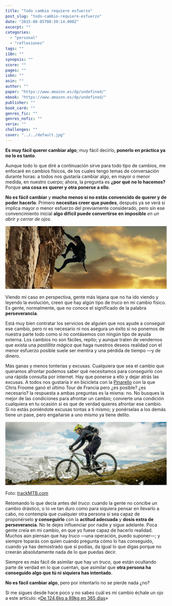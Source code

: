 ```yaml
---
title: "Todo cambio requiere esfuerzo"
post_slug: "todo-cambio-requiere-esfuerzo"
date: "2015-08-05T08:30:14.000Z"
excerpt: ""
categories: 
  - "personal"
  - "reflexiones"
tags: ""
i18n: ""
synopsis: ""
score: ""
pages: ""
isbn: ""
asin: ""
author: ""
paper: "https://www.amazon.es/dp/undefined/"
ebook: "https://www.amazon.es/dp/undefined/"
publisher: ""
book_card: ""
genres_fic: ""
genres_nofic: ""
serie: ""
challenges: ""
cover: "../../default.jpg"
---
```


**Es muy fácil querer cambiar algo**; muy fácil decirlo, **ponerlo en práctica ya no lo es tanto**.

Aunque todo lo que diré a continuación sirve para todo tipo de cambios, me enfocaré en cambios físicos, de los cuales tengo temas de conversación durante horas: a todos nos gustaría cambiar algo, en mayor o menor medida, en nuestro cuerpo; ahora, la pregunta es **¿por qué no lo hacemos?** Porque **una cosa es querer y otra ponerse a ello**.

**No es fácil cambiar** y **mucho menos si no estás convencido de querer y de poder hacerlo**. Primero **necesitas creer que puedes**, después ya se verá si implica mayor o menor esfuerzo del previamente considerado, pero sin ese convencimiento inicial **algo difícil puede convertirse en imposible** _en un abrir y cerrar de ojos_.

![Escalada](images/escalar-montana.jpg)

Viendo mi caso en perspectiva, gente más lejana que no ha ido viendo y leyendo la evolución, creen que hay algún tipo de _truco_ en mi cambio físico. Es gente, normalmente, que no conoce el significado de la palabra **perseverancia**.

Está muy bien contratar los servicios de alguien que nos ayude a conseguir ese cambio, pero ni es necesario ni nos asegura un éxito si no ponemos de nuestra parte todo como si no contásemos con ningún tipo de ayuda externa. Los cambios no son fáciles, repito; y aunque traten de vendernos que exista una _pastillita mágica_ que haga nuestros deseos realidad con el menor esfuerzo posible suele ser mentira y una pérdida de tiempo —y de dinero.

Más ganas y menos tonterías y excusas. Cualquiera que sea el cambio que queramos afrontar podemos saber qué necesitamos para conseguirlo con una rápida consulta por internet. Hay que ponerse a ello y dejar atrás las excusas. A todos nos gustaría ir en bicicleta con la [Pinarello](http://pinarello.es/index.php/es/pinarello) con la que Chris Froome ganó el último Tour de Francia pero ¿es posible? ¿es necesario? la respuesta a ambas preguntas es la misma: no. No busques la mejor de las condiciones para afrontar un cambio; convierte una condición cualquiera en tu ocasión si es que de verdad quieres afrontar ese cambio. Si no estás poniéndote excusas tontas a ti mismo; y ponérselas a los demás tiene un pase, pero engañarse a uno mismo ya tiene delito.

![Bicicleta btt](images/btt.jpg)

Foto: [trackMTB.com](http://www.trackmtb.com/viaje-mtb-soria-pico-urbion/)

Retomando lo que decía antes del _truco_: cuando la gente no concibe un cambio drástico, o lo ve tan duro como para siquiera pensar en llevarlo a cabo, no contempla que cualquier otra persona sí sea capaz de proponérselo **y conseguirlo** con la **actitud adecuada** y **dosis extra de perseverancia**. No te dejes influenciar por nadie y sigue adelante. Poca gente creía en mi cambio, en que yo fuese capaz de hacerlo realidad. Muchos aún piensan que hay _truco_ —una operación, puedo suponer—; y siempre toparás con quien cuando pregunta cómo lo has conseguido, cuando ya has demostrado que sí podías, da igual lo que digas porque no creerán absolutamente nada de lo que puedas decir.

Siempre es más fácil de asimilar que hay un _truco_, que están ocultando parte de verdad en lo que cuentan, que asimilar que **otra persona ha conseguido algo que tú ni siquiera has intentado**.

**No es fácil cambiar algo**, pero por intentarlo no se pierde nada ¿no?

Si me sigues desde hace poco y no sabes cuál es mi cambio échale un ojo a este artículo: «[De 124,6kg a 89kg en 365 días](http://fjp.es/de-124-6kg-a-89kg-en-365-dias/)»
